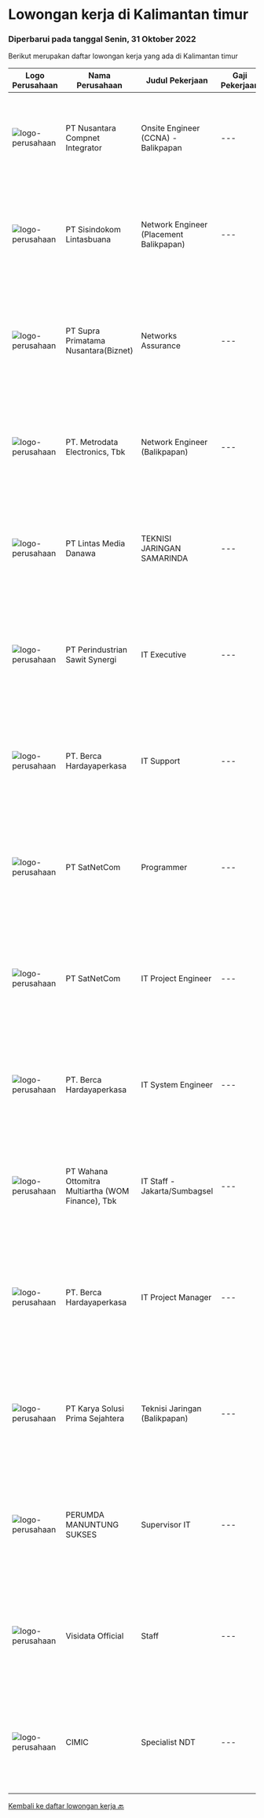 
  # Lowongan kerja di Kalimantan timur

  ### Diperbarui pada tanggal Senin, 31 Oktober 2022

  Berikut merupakan daftar lowongan kerja yang ada di Kalimantan timur

  |Logo Perusahaan | Nama Perusahaan | Judul Pekerjaan | Gaji Pekerjaan | Lokasi | Deskripsi | Tanggal diunggah | Pranala |
  | -------------- | --------------- | --------------- | --------- | --------- | -------------- | ------- | ----------- |
  |![logo-perusahaan](https://image-service-cdn.seek.com.au/faf1379cb2f8ff5c87162dc20c60c0d2f63dba1c/ee4dce1061f3f616224767ad58cb2fc751b8d2dc)|PT Nusantara Compnet Integrator|Onsite Engineer (CCNA) - Balikpapan|---|Balikpapan|Job Descriptions : Analyze customer needs Provide solutions and give recommendations to the customer according to their needs Preventive and...|Jumat, 28 Oktober 2022|https://www.jobstreet.co.id/id/job/onsite-engineer-ccna-balikpapan-4085467?token=0~a1085b82-60c4-438e-9706-38b66d824370&sectionRank=1&jobId=jobstreet-id-job-4085467|
|![logo-perusahaan](https://image-service-cdn.seek.com.au/0c0f5a8eba28e76548451d3f79868e8a1ac80d4c/ee4dce1061f3f616224767ad58cb2fc751b8d2dc)|PT Sisindokom Lintasbuana|Network Engineer (Placement Balikpapan)|---|Balikpapan|Job Requirements: Must have Cisco Certified Network Professional (CCNP) Data Center certification. Experienced in the implementation and maintenance...|Kamis, 27 Oktober 2022|https://www.jobstreet.co.id/id/job/network-engineer-placement-balikpapan-4083988?token=0~a1085b82-60c4-438e-9706-38b66d824370&sectionRank=2&jobId=jobstreet-id-job-4083988|
|![logo-perusahaan](https://image-service-cdn.seek.com.au/1033d36f751f076cfdd637ed0acbcbf8508866ec/ee4dce1061f3f616224767ad58cb2fc751b8d2dc)|PT Supra Primatama Nusantara(Biznet)|Networks Assurance|---|Jawa Barat|Tanggung Jawab:  Melakukan Audit &amp; Commissioning jaringan Fiber Optic (FTTx GPON, and Metro Ethernet) Memastikan pembangunan jaringan fiber optik...|Selasa, 25 Oktober 2022|https://www.jobstreet.co.id/id/job/networks-assurance-4080224?token=0~a1085b82-60c4-438e-9706-38b66d824370&sectionRank=3&jobId=jobstreet-id-job-4080224|
|![logo-perusahaan](https://image-service-cdn.seek.com.au/0d75518309b56a3cff39daa569b0ba02cc7a22f2/ee4dce1061f3f616224767ad58cb2fc751b8d2dc)|PT. Metrodata Electronics, Tbk|Network Engineer (Balikpapan)|---|Balikpapan|KUALIFIKASI PERSONIL Network Engineer Pendidikan min S1 Pengalaman min 5 tahun Memiliki sertifikasi Network LAN Infrastructure (Associate's Level or...|Rabu, 26 Oktober 2022|https://www.jobstreet.co.id/id/job/network-engineer-balikpapan-4070166?token=0~a1085b82-60c4-438e-9706-38b66d824370&sectionRank=4&jobId=jobstreet-id-job-4070166|
|![logo-perusahaan](https://image-service-cdn.seek.com.au/f016daeca73ea64e27964850a436d6599eb2f15e/ee4dce1061f3f616224767ad58cb2fc751b8d2dc)|PT Lintas Media Danawa|TEKNISI JARINGAN SAMARINDA|---|Samarinda|Kualifikasi: Usia maksimum saat melamar adalah 28 tahun Lulusan SMK/D3/S1 (TKJ, Teknik elektro, informatika, ilmu computer) dan sejenisnya Minimal...|Selasa, 25 Oktober 2022|https://www.jobstreet.co.id/id/job/teknisi-jaringan-samarinda-4060990?token=0~a1085b82-60c4-438e-9706-38b66d824370&sectionRank=5&jobId=jobstreet-id-job-4060990|
|![logo-perusahaan](https://image-service-cdn.seek.com.au/b7622bbd3cbd2bad3db23c4d93424393d44373ea/ee4dce1061f3f616224767ad58cb2fc751b8d2dc)|PT Perindustrian Sawit Synergi|IT Executive|---|Kutai Timur|Role and Responsibilities Receive, prioritize, and resolve requests for IT assistance. Recommend purchasing IT hardware, software and other things...|Jumat, 21 Oktober 2022|https://www.jobstreet.co.id/id/job/it-executive-5153225/origin/my?token=0~a1085b82-60c4-438e-9706-38b66d824370&sectionRank=6&jobId=jobstreet-my-job-5153225|
|![logo-perusahaan](https://image-service-cdn.seek.com.au/6a76252207cfed561e664c874d4631f4aefd8409/ee4dce1061f3f616224767ad58cb2fc751b8d2dc)|PT. Berca Hardayaperkasa|IT Support|---|Jakarta Raya|Responsibilities: Analyzing, troubleshooting, and installation to several areas including desktop hardware, operating systems (Windows 7/8/10),...|Jumat, 21 Oktober 2022|https://www.jobstreet.co.id/id/job/it-support-4075923?token=0~a1085b82-60c4-438e-9706-38b66d824370&sectionRank=7&jobId=jobstreet-id-job-4075923|
|![logo-perusahaan](https://image-service-cdn.seek.com.au/6108f58b8d52b8e5523830ee4b11d6074377e515/ee4dce1061f3f616224767ad58cb2fc751b8d2dc)|PT SatNetCom|Programmer|---|Balikpapan|Specific Requirements: Have good knowledge as programmer. Have experience for C#, Javascript, Windows Server, SQL Server, Basic IoT communication....|Kamis, 20 Oktober 2022|https://www.jobstreet.co.id/id/job/programmer-4056207?token=0~a1085b82-60c4-438e-9706-38b66d824370&sectionRank=8&jobId=jobstreet-id-job-4056207|
|![logo-perusahaan](https://image-service-cdn.seek.com.au/6108f58b8d52b8e5523830ee4b11d6074377e515/ee4dce1061f3f616224767ad58cb2fc751b8d2dc)|PT SatNetCom|IT Project Engineer|---|Kalimantan Timur|Skills: Good Knowledge about IT System Good Knowledge of wire/wireless computer networking Good Knowledge about Electronic and Electrical System Good...|Sabtu, 15 Oktober 2022|https://www.jobstreet.co.id/id/job/it-project-engineer-4057309?token=0~a1085b82-60c4-438e-9706-38b66d824370&sectionRank=9&jobId=jobstreet-id-job-4057309|
|![logo-perusahaan](https://image-service-cdn.seek.com.au/6a76252207cfed561e664c874d4631f4aefd8409/ee4dce1061f3f616224767ad58cb2fc751b8d2dc)|PT. Berca Hardayaperkasa|IT System Engineer|---|Jakarta Pusat|Description: Monitoring and managing all installed systems and infrastructure include PC and notebook Handle windows server 2008 Handle server email,...|Kamis, 13 Oktober 2022|https://www.jobstreet.co.id/id/job/it-system-engineer-4055250?token=0~a1085b82-60c4-438e-9706-38b66d824370&sectionRank=10&jobId=jobstreet-id-job-4055250|
|![logo-perusahaan](https://image-service-cdn.seek.com.au/0cd0ed723dba304d73bfec64ce263da9360da79b/ee4dce1061f3f616224767ad58cb2fc751b8d2dc)|PT Wahana Ottomitra Multiartha (WOM Finance), Tbk|IT Staff - Jakarta/Sumbagsel|---|Samarinda|Job Description: Troubleshoot all IT system and network problems Monitoring and maintaining computer systems and networks Installing and configuring...|Selasa, 11 Oktober 2022|https://www.jobstreet.co.id/id/job/it-staff-jakarta-sumbagsel-4062697?token=0~a1085b82-60c4-438e-9706-38b66d824370&sectionRank=11&jobId=jobstreet-id-job-4062697|
|![logo-perusahaan](https://image-service-cdn.seek.com.au/6a76252207cfed561e664c874d4631f4aefd8409/ee4dce1061f3f616224767ad58cb2fc751b8d2dc)|PT. Berca Hardayaperkasa|IT Project Manager|---|Jakarta Raya|Deskripsi: Menangani dan mengontrol berlangsungnya project sesuai dengan waktu yang telah ditentukan. Berkoordinasi dengan client/management untuk...|Kamis, 13 Oktober 2022|https://www.jobstreet.co.id/id/job/it-project-manager-4055283?token=0~a1085b82-60c4-438e-9706-38b66d824370&sectionRank=12&jobId=jobstreet-id-job-4055283|
|![logo-perusahaan](https://image-service-cdn.seek.com.au/bb0f2c313297f2db3d497466b95d7da85644edc0/ee4dce1061f3f616224767ad58cb2fc751b8d2dc)|PT Karya Solusi Prima Sejahtera|Teknisi Jaringan (Balikpapan)|---|Balikpapan|KUALIFIKASI Pendidikan minimal SMK Teknik Komputer &amp; Jaringan/D3 jurusan Telekomunikasi Memiliki pengalaman sebagai teknisi minimal 1 tahun ...|Rabu, 12 Oktober 2022|https://www.jobstreet.co.id/id/job/teknisi-jaringan-balikpapan-4052341?token=0~a1085b82-60c4-438e-9706-38b66d824370&sectionRank=13&jobId=jobstreet-id-job-4052341|
|![logo-perusahaan](https://i.ibb.co/sqvTCh9/112815900-stock-vector-no-image-available-icon-flat-vector.webp)|PERUMDA MANUNTUNG SUKSES|Supervisor IT|---|Balikpapan|Kualifikasi Pekerjaan Memiliki KTP balikpapan memiliki Sertifikat Oil and Gas Berpengalaman minimal 3 tahun di bidangnya Deskripsi pekerjaan﻿ Membuat...|Rabu, 05 Oktober 2022|https://www.jobstreet.co.id/id/job/supervisor-it-4057008?token=0~a1085b82-60c4-438e-9706-38b66d824370&sectionRank=14&jobId=jobstreet-id-job-4057008|
|![logo-perusahaan](https://i.ibb.co/sqvTCh9/112815900-stock-vector-no-image-available-icon-flat-vector.webp)|Visidata Official|Staff|---|Balikpapan|Kualifikasi Pekerjaan Pendidikan minimal SMK jurusan TKJ Dapat dan mampu berkomunikasi dengan baik Jujur, disiplin, dan pekerja keras Mampu instalasi...|Kamis, 06 Oktober 2022|https://www.jobstreet.co.id/id/job/staff-4058061?token=0~a1085b82-60c4-438e-9706-38b66d824370&sectionRank=15&jobId=jobstreet-id-job-4058061|
|![logo-perusahaan](https://i.ibb.co/sqvTCh9/112815900-stock-vector-no-image-available-icon-flat-vector.webp)|CIMIC|Specialist NDT|---|Balikpapan|About usWith a global business, we offer diverse and rewarding careers. We are committed to Thiess being a company and a culture where great people...|Minggu, 30 Oktober 2022|https://www.jobstreet.co.id/id/job/specialist-ndt-1033574460?token=0~a1085b82-60c4-438e-9706-38b66d824370&sectionRank=16&jobId=jobstreet-id-job-1033574460|


  [Kembali ke daftar lowongan kerja 🔙](../README.md#daftar-lowongan-kerja)
  